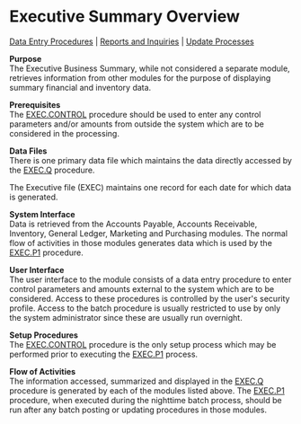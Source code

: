 # Executive Summary Overview

<PageHeader />

[Data Entry Procedures](EXEC-ENTRY/README.md) | [Reports and Inquiries](EXEC-REPORT/README.md) | [Update Processes](EXEC-PROCESS/README.md)

**Purpose**  
The Executive Business Summary, while not considered a separate module,
retrieves information from other modules for the purpose of displaying summary
financial and inventory data.

**Prerequisites**  
The [EXEC.CONTROL](EXEC-ENTRY/EXEC-CONTROL/README.md) procedure should be used to enter any control parameters and/or amounts from outside the system which are to be considered in the processing.

**Data Files**  
There is one primary data file which maintains the data directly accessed by the [EXEC.Q](EXEC-REPORT/EXEC-Q/README.md) procedure.
  
The Executive file (EXEC) maintains one record for each date for which data is
generated.

**System Interface**  
Data is retrieved from the Accounts Payable, Accounts Receivable, Inventory, General Ledger, Marketing and Purchasing modules. The normal flow of activities in those modules generates data which is used by the [EXEC.P1](EXEC-REPORT/EXEC-Q/EXEC-P1/README.md) procedure.

**User Interface**  
The user interface to the module consists of a data entry procedure to enter
control parameters and amounts external to the system which are to be
considered. Access to these procedures is controlled by the user's security
profile. Access to the batch procedure is usually restricted to use by only
the system administrator since these are usually run overnight.

**Setup Procedures**  
The [EXEC.CONTROL](EXEC-ENTRY/EXEC-CONTROL/README.md) procedure is the only setup process which may be performed prior to executing the [EXEC.P1](EXEC-PROCESS/EXEC-P1/README.md) process.

**Flow of Activities**  
The information accessed, summarized and displayed in the [EXEC.Q](EXEC-REPORT/EXEC-Q/README.md) procedure is generated by each of the modules listed above. The [EXEC.P1](EXEC-PROCESS/EXEC-P1/README.md) procedure, when executed during the nighttime batch process, should be run after any batch posting or updating procedures in those modules.

<badge text= "Version 8.10.57" vertical="middle" />

<PageFooter />
